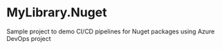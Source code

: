 # MyLibrary.Nuget
Sample project to demo CI/CD pipelines for Nuget packages using Azure DevOps project
